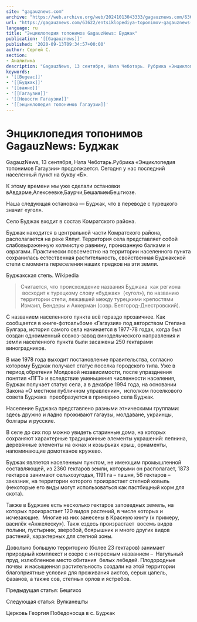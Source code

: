 ```yaml
---
site: "gagauznews.com"
archive: "https://web.archive.org/web/20241013043333/gagauznews.com/63622/entsiklopediya-toponimov-gagauznews-budzhak.html"
url: "https://gagauznews.com/63622/entsiklopediya-toponimov-gagauznews-budzhak.html"
language: ru
title: "Энциклопедия топонимов GagauzNews: Буджак"
publication: '[[Gagauznews]]'
published: '2020-09-13T09:34:57+00:00'
author: Сергей С.
section:
- Аналитика
description: "GagauzNews, 13 сентября, Ната Чеботарь. Рубрика «Энциклопедия топонимов Гагаузии» продолжается. Сегодня у нас последний населенный пункт на букву «Б». К этому времени мы уже сделали остановки в Авдарме, Алексеевке, Баурчи, Бешалме и Бешгиозе. Наша следующая остановка — Буджак, что в переводе с турецкого значит «угол». Село Буджак входит в состав Комратского района. Буджак находится в центральной части Комратского района, располагается на реке Ялпуг. Территория села представляет собой слабовыраженную холмистую равнину, пронизанную балками и оврагами. Практически повсеместно на территории населенного пункта сохранилась естественная растительность, свойственная Буджакской степи с момента переселения наших предков на эти земли. Считается, что происхождение названия Буджака как […]"
keywords:
- '[[Bugeac]]'
- '[[Буджак]]'
- '[[важно]]'
- '[[Гагаузия]]'
- '[[Новости Гагаузии]]'
- '[[энциклопедия топонимов Гагаузии]]'
---
```


# Энциклопедия топонимов GagauzNews: Буджак

GagauzNews, 13 сентября, Ната Чеботарь.Рубрика «Энциклопедия топонимов Гагаузии» продолжается. Сегодня у нас последний населенный пункт на букву «Б».

К этому времени мы уже сделали остановки вАвдарме,Алексеевке,Баурчи,БешалмеиБешгиозе.

Наша следующая остановка — Буджак, что в переводе с турецкого значит «угол».

Село Буджак входит в состав Комратского района.

Буджак находится в центральной части Комратского района, располагается на реке Ялпуг. Территория села представляет собой слабовыраженную холмистую равнину, пронизанную балками и оврагами. Практически повсеместно на территории населенного пункта сохранилась естественная растительность, свойственная Буджакской степи с момента переселения наших предков на эти земли.

Буджакская степь. Wikipedia

> Считается, что происхождение названия Буджака  как региона  восходит к турецкому слову «буджак»  («угол»), по названию территории степи, лежавшей между турецкими крепостями Измаил, Бендеры и Аккерман (совр. Белгород-Днестровский).

С названием населенного пункта всё гораздо прозаичнее. Как сообщается в книге-фотоальбоме «Гагаузия» под авторством Степана Булгара, история самого села начинается в 1977-78 годах, когда был создан одноименный совхоз-завод винодельческого направления и земли населенного пункта были засажены 250 гектарами виноградников.

В мае 1978 года выходит постановление правительства, согласно которому Буджак получает статус поселка городского типа. Уже в период обретения Молдовой независимости, после упразднения понятия «ПГТ» и вследствие уменьшения численности населения, Буджак получает статус села, а в декабре 1994 года, на основании Закона «О местном публичном управлении»,  исполком поселкового совета Буджака  преобразуется в примарию села Буджак.

Население Буджака представлено разными этническими группами: здесь дружно и ладно проживают гагаузы, молдаване, украинцы, болгары и русские.

В селе до сих пор можно увидеть старинные дома, на которых сохраняют характерные традиционные элементы украшений: лепнина, деревянные элементы на окнах и козырьках крыш, орнаменты, напоминающие домотканое кружево.

Буджак является населенным пунктом, не имеющим промышленной составляющей, из 2360 гектаров земли, которыми он располагает, 1873 гектаров занимают сельхозугодья, 1191 га – пашня, 56 гектаров – заказник, на территории которого произрастает степной ковыль (некоторые его виды могут использоваться как пастбищный корм для скота).

Также в Буджаке есть несколько гектаров заповедных земель, на которых произрастает 120 видов растений, в числе которых и исчезающие.  Многие из них занесены в Красную книгу (к примеру, василёк «Анжелеску»). Такж ездесь произрастает  восемь видов полыни, пустырник, зверобой, боярышник и много других видов растений, характерных для степной зоны.

Довольно большую территорию (более 23 гектаров) занимает природный комплекст и озеро с интересным названием –  Нагульный пруд, излюбленное место обитания  белых лебедей. Плодородные почвы  и насыщенная растительность создали на этой территории благоприятные условия для проживания аистов, серых цапель, фазанов, а также сов, степных орлов и ястребов.

Предыдущая статья: Бешгиоз

Следующая статья: Вулканешты

Церковь Георгия Победоносца в с. Буджак